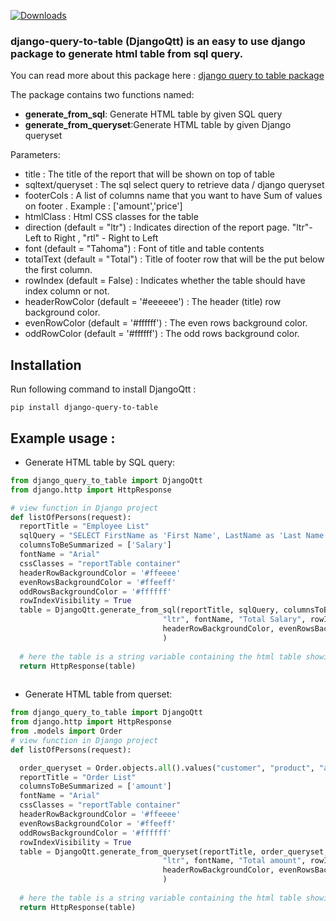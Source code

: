[![Downloads](https://static.pepy.tech/personalized-badge/django-query-to-table?period=total&units=international_system&left_color=black&right_color=green&left_text=Downloads)](https://pepy.tech/project/django-query-to-table)

### django-query-to-table (DjangoQtt) is an easy to use django package to generate html table from sql query.

You can read more about this package here : [django query to table package](https://mshaeri.com/blog/generate-html-table-report-from-sql-query-in-django/)

The package contains two functions named:
- **generate_from_sql**: Generate HTML table by given SQL query
- **generate_from_queryset**:Generate HTML table by given Django queryset

Parameters:

* title : The title of the report that will be shown on top of table
* sqltext/queryset : The sql select query to retrieve data / django queryset
* footerCols : A list of columns name that you want to have Sum of values on footer . Example : ['amount','price']
* htmlClass : Html CSS classes for the table
* direction (default = "ltr") : Indicates direction of the report page.  "ltr"- Left to Right , "rtl" -  Right to Left
* font (default = "Tahoma") : Font of title and table contents
* totalText (default = "Total") : Title of footer row that will be the put below the first column.
* rowIndex (default = False) : Indicates whether the table should have index column or not.
* headerRowColor (default = '#eeeeee') :  The header (title) row background color.
* evenRowColor (default = '#ffffff') :  The even rows background color.
* oddRowColor (default = '#ffffff') :  The odd rows background color.



## Installation
Run following command to install DjangoQtt :

```shell
pip install django-query-to-table
```

## Example usage :

- Generate HTML table by SQL query:

```python
from django_query_to_table import DjangoQtt
from django.http import HttpResponse

# view function in Django project
def listOfPersons(request):
  reportTitle = "Employee List"
  sqlQuery = "SELECT FirstName as 'First Name', LastName as 'Last Name', phone as 'Phone Number', salary as 'Salary' FROM persons"
  columnsToBeSummarized = ['Salary']
  fontName = "Arial"
  cssClasses = "reportTable container"
  headerRowBackgroundColor = '#ffeeee'
  evenRowsBackgroundColor = '#ffeeff'
  oddRowsBackgroundColor = '#ffffff'
  rowIndexVisibility = True
  table = DjangoQtt.generate_from_sql(reportTitle, sqlQuery, columnsToBeSummarized, cssClasses,
                                  "ltr", fontName, "Total Salary", rowIndexVisibility,
                                  headerRowBackgroundColor, evenRowsBackgroundColor, oddRowsBackgroundColor
                                  )
  
  # here the table is a string variable containing the html table showing the query result
  return HttpResponse(table)
   
 ```

- Generate HTML table from querset:

```python
from django_query_to_table import DjangoQtt
from django.http import HttpResponse
from .models import Order
# view function in Django project
def listOfPersons(request):

  order_queryset = Order.objects.all().values("customer", "product", "amount")
  reportTitle = "Order List"
  columnsToBeSummarized = ['amount']
  fontName = "Arial"
  cssClasses = "reportTable container"
  headerRowBackgroundColor = '#ffeeee'
  evenRowsBackgroundColor = '#ffeeff'
  oddRowsBackgroundColor = '#ffffff'
  rowIndexVisibility = True
  table = DjangoQtt.generate_from_queryset(reportTitle, order_queryset, columnsToBeSummarized, cssClasses,
                                  "ltr", fontName, "Total amount", rowIndexVisibility,
                                  headerRowBackgroundColor, evenRowsBackgroundColor, oddRowsBackgroundColor
                                  )
  
  # here the table is a string variable containing the html table showing the queryset result
  return HttpResponse(table)
   
 ```